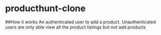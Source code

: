 # producthunt-clone

##How it works
An authenticated user to add a product.
Unauthenticated users are only able view all the product listings but not add products
